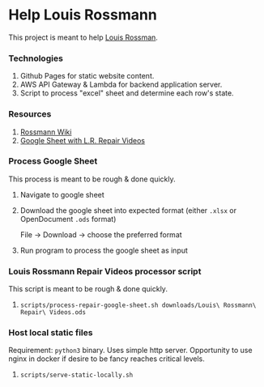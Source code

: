 # Help Louis Rossmann
This project is meant to help [Louis Rossman](https://youtu.be/3kGqPjSDp14).

### Technologies
1. Github Pages for static website content.
1. AWS API Gateway & Lambda for backend application server.
1. Script to process "excel" sheet and determine each row's state.

### Resources
1. [Rossmann Wiki](https://wiki2.rossmanngroup.com/index.php?title=Troubleshooting_Guides)
1. [Google Sheet with L.R. Repair Videos](https://docs.google.com/spreadsheets/d/1PulZnpPHxBFyJwKiJvTQqR0D3liKHdl48rz7zwh652U/edit?usp=sharing)

### Process Google Sheet
This process is meant to be rough & done quickly.
1. Navigate to google sheet
1. Download the google sheet into expected format (either `.xlsx` or OpenDocument `.ods` format)

    File -> Download -> choose the preferred format
1. Run program to process the google sheet as input

### Louis Rossmann Repair Videos processor script
This script is meant to be rough & done quickly.
1. `scripts/process-repair-google-sheet.sh downloads/Louis\ Rossmann\ Repair\ Videos.ods`

### Host local static files
Requirement: `python3` binary. Uses simple http server. Opportunity to use nginx in docker if desire to be fancy reaches critical levels.
1. `scripts/serve-static-locally.sh`

